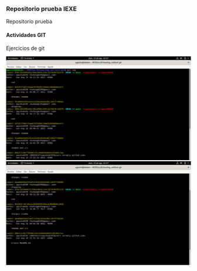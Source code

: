 ### Repositorio prueba IEXE 

Repositorio prueba 

#### Actividades GIT 

Ejercicios de git

<img src="/src/md_1.png" alt="commit"/>
<img src="/src/md_2.png" alt="commit"/>